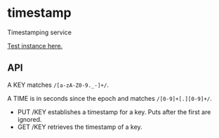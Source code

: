 timestamp
=========

Timestamping service

[Test instance here.](http://rodarmor-timestamp.appspot.com)


API
---

A KEY matches `/[a-zA-Z0-9._-]+/`.

A TIME is in seconds since the epoch and matches `/[0-9]+[.][0-9]+/`.

* PUT /KEY establishes a timestamp for a key. Puts after the first are ignored.
* GET /KEY retrieves the timestamp of a key.
